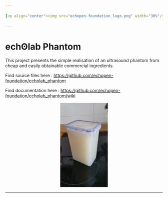 ```yaml
---

[<p align="center"><img src="echopen-foundation_logo.png" width="30%"/></p>](http://www.echopen.org)

---
```


# echʘlab Phantom

This project presents the simple realisation of an ultrasound phantom from cheap and easily obtainable commercial ingredients.

Find source files here : https://github.com/echopen-foundation/echolab_phantom

Find documentation here : https://github.com/echopen-foundation/echolab_phantom/wiki

<p align="center"><img src="look@me.jpg" width="30%"/></p>

---
